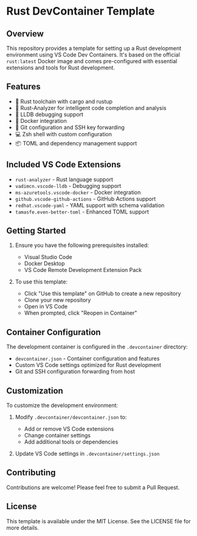 # Rust DevContainer Template

## Overview

This repository provides a template for setting up a Rust development environment using VS Code Dev Containers. It's based on the official `rust:latest` Docker image and comes pre-configured with essential extensions and tools for Rust development.

## Features

- 🦀 Rust toolchain with cargo and rustup
- 📝 Rust-Analyzer for intelligent code completion and analysis
- 🐛 LLDB debugging support
- 🐋 Docker integration
- 🔧 Git configuration and SSH key forwarding
- 💻 Zsh shell with custom configuration
- 📦 TOML and dependency management support

## Included VS Code Extensions

- `rust-analyzer` - Rust language support
- `vadimcn.vscode-lldb` - Debugging support
- `ms-azuretools.vscode-docker` - Docker integration
- `github.vscode-github-actions` - GitHub Actions support
- `redhat.vscode-yaml` - YAML support with schema validation
- `tamasfe.even-better-toml` - Enhanced TOML support

## Getting Started

1. Ensure you have the following prerequisites installed:
   - Visual Studio Code
   - Docker Desktop
   - VS Code Remote Development Extension Pack

2. To use this template:
   - Click "Use this template" on GitHub to create a new repository
   - Clone your new repository
   - Open in VS Code
   - When prompted, click "Reopen in Container"

## Container Configuration

The development container is configured in the `.devcontainer` directory:

- `devcontainer.json` - Container configuration and features
- Custom VS Code settings optimized for Rust development
- Git and SSH configuration forwarding from host

## Customization

To customize the development environment:

1. Modify `.devcontainer/devcontainer.json` to:
   - Add or remove VS Code extensions
   - Change container settings
   - Add additional tools or dependencies

2. Update VS Code settings in `.devcontainer/settings.json`

## Contributing

Contributions are welcome! Please feel free to submit a Pull Request.

## License

This template is available under the MIT License. See the LICENSE file for more details.